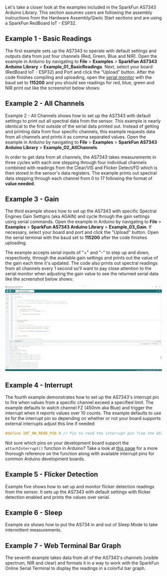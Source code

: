 Let's take a closer look at the examples included in the SparkFun AS7343 Arduino Library. This section assumes users are following the assembly instructions from the Hardware Assembly/Qwiic Start sections and are using a SparkFun RedBoard IoT - ESP32.

## Example 1 - Basic Readings

The first example sets up the AS7343 to operate with default settings and outputs data from just four channels (Red, Green, Blue and NIR). Open the example in Arduino by navigating to **File** > **Examples** > **SparkFun AS7343 Arduino Library** > **Example_01_BasicReadings**. Next, select your board (RedBoard IoT - ESP32) and Port and click the "Upload" button. After the code finishes compiling and uploading, open the [serial monitor]() with the baud set to **115200** and you should see readings for red, blue, green and NIR print out like the screenshot below shows:


## Example 2 - All Channels

Example 2 - All Channels shows how to set up the AS7343 with default settings to print out all spectral data from the sensor. This example is nearly identical to the first outside of the serial data printed out. Instead of getting and printing data from four specific channels, this example requests data from all channels and prints it as comma separated values. Open the example in Arduino by navigating to **File** > **Examples** > **SparkFun AS7343 Arduino Library** > **Example_02_AllChannels**. 

In order to get data from all channels, the AS7343 takes measurements in three cycles with each one stepping through four individual channels combined with readings from the Clear/VIS and Flicker Detect/FD which is then stored in the sensor's data registers. The example prints out spectral data stepping through each channel from 0 to 17 following the format of **value needed**.

## Example 3 - Gain

The third example shows how to set up the AS7343 with specific Spectral Engines Gain Settigns (aka AGAIN) and cycle through the gain settings using serial commands. Open the example in Arduino by navigating to **File** > **Examples** > **SparkFun AS7343 Arduino Library** > **Example_03_Gain**. If necessary, select your board and port and click the "Upload" button. Open the serial terminal with the baud set to **115200** after the code finishes uploading. 

The example accepts serial inputs of "+" and "-" to step up and down, respectively, through the available gain settings and prints out the value of the gain each time it's updated. The code also prints out spectral readings from all channels every 1 second so'll want to pay close attention to the serial monitor when adjusting the gain value to see the returned serial data like the screenshot below shows:

[![Screenshot of Example 3 - Gain serial printout.](./assets/img/AS7343_Arduino_Example3.jpg)](./assets/img/AS7343_Arduino_Example3.jpg "Click to enlarge")

## Example 4 - Interrupt

The fourth example demonstrates how to set up the AS7343's interrupt pin to fire when values from a specific channel exceed a specified limit. The example defaults to watch channel FZ (450nm aka Blue) and trigger the interrupt when it reports values over 10 counts. The example defaults to use `D4` for the interrupt pin so depending on whether or not your board supports external interrupts adjust this line if needed:

```c++
#define INT_HW_READ_PIN 4 // Pin to read the interrupt pin from the AS7343
```

Not sure which pins on your development board support the `attachInterrupt()` function in Arduino? Take a look at [this page](https://docs.arduino.cc/language-reference/en/functions/external-interrupts/attachInterrupt/) for a more thorough reference on the function along with available interrupt pins for common Arduino development boards.

## Example 5 - Flicker Detection

Example five shows how to set up and monitor flicker detection readings from the sensor. It sets up the AS7343 with default settings with flicker detection enabled and prints the values over serial.

## Example 6 - Sleep

Example six shows how to put the AS734 in and out of Sleep Mode to take intermittent measurements.

## Example 7 - Web Terminal Bar Graph

The seventh example takes data from all of the AS7343's channels (visible spectrum, NIR and clear) and formats it in a way to work with the SparkFun Online Serial Terminal to display the readings in a colorful bar graph. 